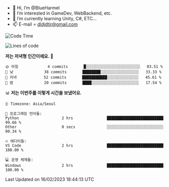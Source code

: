 - 👋 Hi, I’m @BlueHarmel
- 👀 I’m interested in GameDev, WebBackend, etc.
- 🌱 I’m currently learning Unity, C#, ETC...
- 📫 E-mail = dldjdtjr@gmail.com
  <!--START_SECTION:waka-->
![Code Time](http://img.shields.io/badge/Code%20Time-185%20hrs%2059%20mins-blue)

![Lines of code](https://img.shields.io/badge/%EC%A0%80%EB%8A%94%20%EC%97%AC%ED%83%9C%EA%B9%8C%EC%A7%80%20-2%20Million%20%EC%A4%84%EC%9D%98%20%EC%BD%94%EB%93%9C%EB%A5%BC%20%EC%9E%91%EC%84%B1%ED%96%88%EC%96%B4%EC%9A%94.-blue)

**저는 저녁형 인간이에요. 🦉** 

```text
🌞 아침             4 commits       █░░░░░░░░░░░░░░░░░░░░░░░░   03.51 % 
🌆 낮　            38 commits       ████████░░░░░░░░░░░░░░░░░   33.33 % 
🌃 저녁            52 commits       ███████████░░░░░░░░░░░░░░   45.61 % 
🌙 밤　            20 commits       ████░░░░░░░░░░░░░░░░░░░░░   17.54 % 

```


📊 **저는 이번주를 이렇게 시간을 보냈어요.** 

```text
⌚︎ Timezone: Asia/Seoul

💬 프로그래밍 언어들: 
Python                   2 hrs               █████████████████████████   99.66 % 
Other                    0 secs              ░░░░░░░░░░░░░░░░░░░░░░░░░   00.34 % 

🔥 에디터들: 
VS Code                  2 hrs               █████████████████████████   100.00 % 

💻 운영 체제들: 
Windows                  2 hrs               █████████████████████████   100.00 % 

```


 Last Updated on 16/02/2023 18:44:13 UTC
<!--END_SECTION:waka-->
<!---
BlueHarmel/BlueHarmel is a ✨ special ✨ repository because its `README.md` (this file) appears on your GitHub profile.
You can click the Preview link to take a look at your changes.
--->

